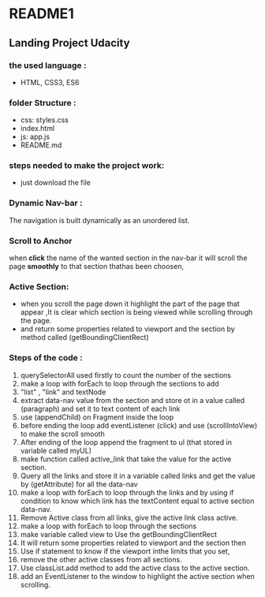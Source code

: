 # README1
## Landing Project Udacity 
### the used language : 
- HTML, CSS3, ES6

 ### folder Structure :
- css: styles.css  
- index.html
- js: app.js
- README.md
### steps needed to make the project work:
- just download the file 

### Dynamic Nav-bar :
 The navigation is built dynamically as an unordered list.
### Scroll to Anchor
when **click** the name of the wanted section in the nav-bar it will scroll the page **smoothly** to that section thathas been choosen,

### Active Section:
- when you scroll the page down it highlight the part of the page that appear ,It is clear which section is being viewed while scrolling through the page.
- and return some properties related to viewport and the section by method called (getBoundingClientRect)

### Steps of the code : 
1. querySelectorAll used firstly to count the number of the sections
2. make a loop with forEach to loop through the sections to add <li> "list" , <a> "link" and textNode 
3. extract data-nav value from the section and store ot in a value called (paragraph) and set it to text content of each link
4. use (appendChild) on Fragment inside the loop
5. before ending the loop add eventListener (click) and use (scrollIntoView) to make the scroll smooth 
6. After ending of the loop append the fragment to ul (that stored in variable called myUL)
7. make function called active_link that take the value for the active section. 
8. Query all the links and store it in a variable called links and get the value by (getAttribute) for all the data-nav
9. make a loop with forEach to loop through the links and by using if condition to know which link has the textContent equal to active section data-nav.
10. Remove Active class from all links, give the active link class active.
11. make a loop with forEach to loop through the sections 
12. make variable called view to Use the getBoundingClientRect 
13. It will return some properties related to viewport and the section then 
14. Use if statement to know if the viewport inthe limits that you set, 
15. remove the other active classes from all sections.
16. Use classList.add method to add the active class to the active section.
17. add an EventListener to the window to highlight the active section when scrolling. 
